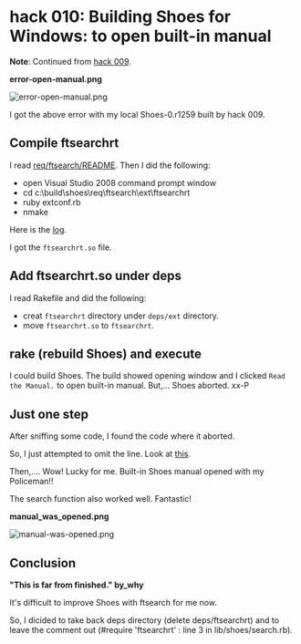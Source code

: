 hack 010: Building Shoes for Windows: to open built-in manual
=============================================================

**Note**: Continued from [hack 009](http://github.com/ashbb/shoes_hack_note/tree/master/md/hack009.md).

**error-open-manual.png**

![error-open-manual.png](http://github.com/ashbb/shoes_hack_note/raw/master/img/error-open-manual.png)

I got the above error with my local Shoes-0.r1259 built by hack 009.


Compile ftsearchrt
------------------

I read [req/ftsearch/README](http://github.com/ashbb/shoes/blob/master/req/ftsearch/README). Then I did the following:

- open Visual Studio 2008 command prompt window
- cd c:\build\shoes\req\ftsearch\ext\ftsearchrt
- ruby extconf.rb
- nmake

Here is the [log](http://github.com/ashbb/shoes_hack_note/tree/master/log/compile_ftsearchrt_091004.log).

I got the `ftsearchrt.so` file.

Add ftsearchrt.so under deps
----------------------------

I read Rakefile and did the following:

- creat `ftsearchrt` directory under `deps/ext` directory.
- move `ftsearchrt.so` to `ftsearchrt`.

rake (rebuild Shoes) and execute
--------------------------------

I could build Shoes. The build showed opening window and I clicked `Read the Manual.` to open built-in manual. But,... Shoes aborted. xx-P


Just one step
-------------

After sniffing some code, I found the code where it aborted.

So, I just attempted to omit the line. Look at [this](http://github.com/ashbb/shoes/commit/23a5d6c71b1653a9eb83d291bed5774033f7c044).

Then,.... Wow! Lucky for me. Built-in Shoes manual opened with my Policeman!!

The search function also worked well. Fantastic!


**manual_was_opened.png**

![manual-was-opened.png](http://github.com/ashbb/shoes_hack_note/raw/master/img/manual-was-opened.png)


Conclusion
----------

**"This is far from finished." by\_why**

It's difficult to improve Shoes with ftsearch for me now.

So, I dicided to take back deps directory (delete deps/ftsearchrt) and to leave the comment out (#require 'ftsearchrt' : line 3 in lib/shoes/search.rb).

